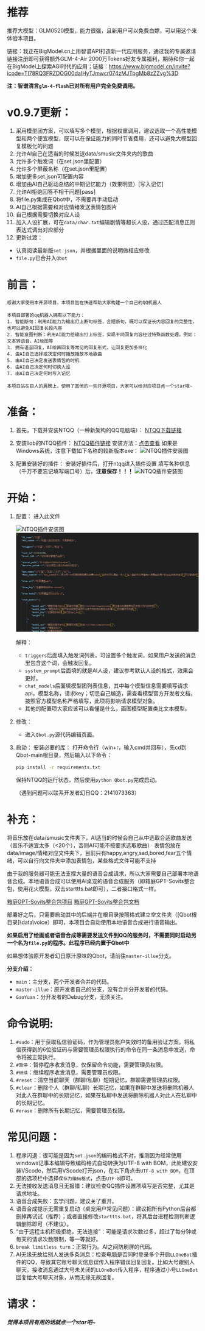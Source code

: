 # 推荐
推荐大模型：GLM0520模型，能力很强，且新用户可以免费白嫖，可以用这个来体验本项目。

链接：我正在BigModel.cn上用智谱API打造新一代应用服务，通过我的专属邀请链接注册即可获得额外GLM-4-Air 2000万Tokens好友专属福利，期待和你一起在BigModel上探索AGI时代的应用；链接：https://www.bigmodel.cn/invite?icode=TI78RQ3FRZDOG00daIHyTJmwcr074zMJTpgMb8zZZvg%3D

**注：智谱清言`glm-4-flash`已对所有用户完全免费调用。**

# v0.9.7更新：
1. 采用模型团方案，可以填写多个模型，根据权重调用，建议选取一个高性能模型和两个便宜模型，既可以在保证能力的同时节省费用，还可以避免大模型回复模板化的问题
2. 允许AI自己在适当的时候发送data/smusic文件夹内的歌曲
3. 允许多个触发词（在set.json里配置）
4. 允许多个屏蔽名称（在set.json里配置）
5. 增加更多set.json可配置内容
6. 增加由AI自己驱动总结的中期记忆能力（效果明显）[写入记忆]
7. 允许AI拒绝回答不相干问题[pass]
8. 将file.py集成在Qbot中，不需要再手动启动
9. AI自己根据需要和对应情绪发送表情包图片
10. 自己根据需要切换对应人设
11. 加入人设扩展，可在`data/char.txt`编辑剧情等超长人设，通过匹配消息正则表达式调出对应部分
12. 更新过渡：
- 认真阅读最新版`set.json`，并根据里面的说明做相应修改
- `file.py`已合并入`Qbot`

# 前言：
    感谢大家使用本开源项目，本项目旨在快速帮助大家构建一个自己的QQ机器人

    本项目部署的qq机器人拥有以下能力：
    1. 智能断句：利用AI能力为输出打上断句标签，合理断句，既可以保证长内容回复的完整性，也可以避免AI回复长段内容
    2. 智能意图判断：利用AI能力给输出打上标签，实现不同回复内容经过特殊函数处理，例如：文本转语音，AI绘图等
    3. 拥有语音回复，AI绘画回复等常见的回复形式，让回复更加多样化
    4. 由AI自己选择或决定何时播放播放本地歌曲
    5. 由AI自己决定发送表情包的时机
    6. 由AI自己决定何时切换人设
    7. 由AI自己决定何时写入记忆

    本项目站在巨人的肩膀上，使用了其他的一些开源项目，大家可以给对应项目点一个star哦~

# 准备：
1. 首先，下载并安装NTQQ（一种新架构的QQ电脑端）：
   [NTQQ下载链接](https://im.qq.com/pcqq/index.shtml)

2. 安装llob的NTQQ插件：
   [NTQQ插件链接](https://github.com/LLOneBot/LLOneBot)
   安装方法：[点击查看](https://llonebot.github.io/zh-CN/guide/getting-started)
   如果是Windows系统，注意下载如下名称的较新版本exe：
    ![NTQQ插件安装图](source/1.png)

3. 配置安装好的插件：
   安装好插件后，打开ntqq进入插件设置
   填写各种信息（千万不要忘记填写端口号）后，**注意保存！！！**
    ![NTQQ插件安装图](source/2.png)

# 开始：
1. 配置：
   进入此文件
   
    ![NTQQ插件安装图](source/3.png)
    ![NTQQ插件安装图](source/4.png)

   解释：
   - `triggers`后面填入触发词列表，可设置多个触发词，如果用户发送的消息里包含这个词，会触发回复。
   - `system_prompt`后面填的就是AI人设，建议参考默认人设的格式，效果会更好。
   - `chat_models`后面填模型团列表信息，其中每个模型信息需要填写请求api，模型名称，请求key；切忌自己编造，需查看模型官方开发者文档，按照官方模型名称严格填写，此项将影响请求模型对象。
   - 其他的配置项大家应该可以看懂是什么，画图模型配置类比文本模型。

2. 修改：
   - 进入`Qbot.py`源代码编辑页面。

3. 启动：
   安装必要的库：
   打开命令行（win+r，输入cmd并回车），先cd到Qbot-main根目录，然后输入以下命令：
   ```cmd
   pip install -r requirements.txt
   ```
   保持NTQQ的运行状态，然后使用`python Qbot.py`完成启动。

   （遇到问题可以联系开发者幻日QQ：2141073363）

# 补充：
将音乐放在data/smusic文件夹下，AI适当的时候会自己从中选取合适歌曲发送（音乐不适宜太多（<20个），否则AI可能不按要求选取歌曲）
表情包放在data/image/情绪对应文件夹下，目前只有happy,angry,sad,bored,fear五个情绪，可以自行向文件夹中添加表情包，某些格式文件可能不支持

由于我的服务器可能无法支撑大量的语音合成请求，所以大家需要自己部署本地语音合成。本地语音合成可以使用AI桌宠的语音合成服务（即箱庭GPT-Sovits整合包，使用花火模型，双击starttts.bat即可），二者接口格式一样。

[箱庭GPT-Sovits整合包项目](https://github.com/X-T-E-R/GPT-SoVITS-Inference)
[箱庭GPT-Sovits整合包文档](https://www.yuque.com/xter/zibxlp/kkicvpiogcou5lgp)

部署好之后，只需要启动其中的后端并在根目录按照格式建立空文件夹（[Qbot根目录]\data\voice）即可，本项目会自动使用本地语音合成进行语音输出。

**如果启用了绘画或者语音合成等需要发送文件到QQ的服务时，不需要同时启动另一个名为`file.py`的程序。此程序已经内置于Qbot中**

如果想体验原开发者幻日原汁原味的Qbot，请前往`master-illue`分支。

**分支介绍：**
- `main`：主分支，两个开发者合并的代码。
- `master-illue`：原开发者自己的分支，没有合并分开发者的代码。
- `GaoYuan`：分开发者的Debug分支，无须关注。

# 命令说明:
1. `#sudo`：用于获取私信验证码，作为管理员账户失效时的备用验证方案。将私信获得到的6位验证码与需要管理员权限执行的命令在同一条消息中发送，命令将被正常执行。
2. `#暂停`：暂停程序收发消息，仅保留命令功能，需要管理员权限。
3. `#继续`：继续程序收发消息，需要管理员权限。
4. `#reset`：清空当前聊天（群聊/私聊）短期记忆，群聊需要管理员权限。
5. `#clear`：删除个人（群聊/私聊）长期记忆，如果在群聊中发送将删除机器人对此人在群聊中的长期记忆，如果在私聊中发送将删除机器人对此人在私聊中的长期记忆。
6. `#erase`：删除所有长期记忆，需要管理员权限。

# 常见问题：
1. 程序闪退：很可能是因为`set.json`的编码格式不对，推测因为经常使用windows记事本编辑导致编码格式自动转换为UTF-8 with BOM，此处建议安装VScode，然后用VScode打开json，在右下角点击`UTF-8 with BOM`，在顶部的选项栏中选择`保存为编码格式`，点击`UTF-8`即可。
2. 无法接收发送消息且无报错：建议检查QQ插件设置项填写是否完整，尤其是请求地址。
3. 语音合成失败：玄学问题，建议关了重开。
4. 语音合成提示无需重复启动（桌宠用户常见问题）：建议把所有Python后台都删掉再试试（推荐）；或者直接修改`starttts.bat`，将其后台进程检测判断逻辑删除即可（不建议）。
5. “由于远程主机积极拒绝，无法连接”：可能是请求次数过多，超过了每分钟或每天的请求次数限制，等一等就好。
6. `break limitless turn`：正常行为。AI之间防刷屏的代码。
7. AI无缘无故给别人发送多条消息：检查电脑是否同时登录多个开启`LLOneBot`插件的QQ，导致其它账号聊天信息误传入程序错误回复回复。比如大号跟别人聊天，接收消息通过大号未关闭的`LLOneBot`传入程序，程序通过小号`LLOneBot`回复给大号聊天对象，从而无缘无故回复。

# 请求：
***觉得本项目有用的话就点一个star吧~***
